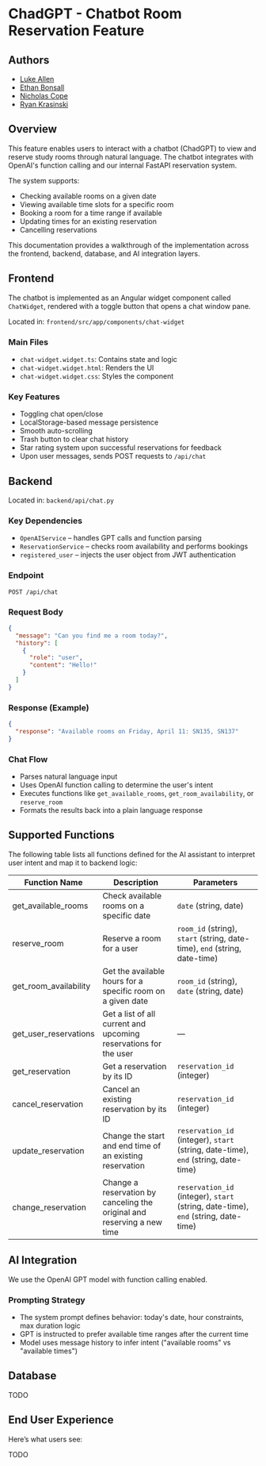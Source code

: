 # ChadGPT - Chatbot Room Reservation Feature

## Authors

- [Luke Allen](https://github.com/LukeAllen13)
- [Ethan Bonsall](https://github.com/ethanbonsall)
- [Nicholas Cope](https://github.com/nicholas-cope)
- [Ryan Krasinski](https://github.com/RunXPS)

## Overview

This feature enables users to interact with a chatbot (ChadGPT) to view and reserve study rooms through natural language. The chatbot integrates with OpenAI's function calling and our internal FastAPI reservation system.

The system supports:

- Checking available rooms on a given date
- Viewing available time slots for a specific room
- Booking a room for a time range if available
- Updating times for an existing reservation
- Cancelling reservations

This documentation provides a walkthrough of the implementation across the frontend, backend, database, and AI integration layers.

## Frontend

The chatbot is implemented as an Angular widget component called `ChatWidget`, rendered with a toggle button that opens a chat window pane.

Located in: `frontend/src/app/components/chat-widget`

### Main Files

- `chat-widget.widget.ts`: Contains state and logic
- `chat-widget.widget.html`: Renders the UI
- `chat-widget.widget.css`: Styles the component

### Key Features

- Toggling chat open/close
- LocalStorage-based message persistence
- Smooth auto-scrolling
- Trash button to clear chat history
- Star rating system upon successful reservations for feedback
- Upon user messages, sends POST requests to `/api/chat`

## Backend

Located in: `backend/api/chat.py`

### Key Dependencies

- `OpenAIService` – handles GPT calls and function parsing
- `ReservationService` – checks room availability and performs bookings
- `registered_user` – injects the user object from JWT authentication

### Endpoint

```
POST /api/chat
```

### Request Body

```json
{
  "message": "Can you find me a room today?",
  "history": [
    {
      "role": "user",
      "content": "Hello!"
    }
  ]
}
```

### Response (Example)

```json
{
  "response": "Available rooms on Friday, April 11: SN135, SN137"
}
```

### Chat Flow

- Parses natural language input
- Uses OpenAI function calling to determine the user's intent
- Executes functions like `get_available_rooms`, `get_room_availability`, or `reserve_room`
- Formats the results back into a plain language response

## Supported Functions

The following table lists all functions defined for the AI assistant to interpret user intent and map it to backend logic:

| Function Name         | Description                                                             | Parameters                                                                         |
| --------------------- | ----------------------------------------------------------------------- | ---------------------------------------------------------------------------------- |
| get_available_rooms   | Check available rooms on a specific date                                | `date` (string, date)                                                              |
| reserve_room          | Reserve a room for a user                                               | `room_id` (string), `start` (string, date-time), `end` (string, date-time)         |
| get_room_availability | Get the available hours for a specific room on a given date             | `room_id` (string), `date` (string, date)                                          |
| get_user_reservations | Get a list of all current and upcoming reservations for the user        | —                                                                                  |
| get_reservation       | Get a reservation by its ID                                             | `reservation_id` (integer)                                                         |
| cancel_reservation    | Cancel an existing reservation by its ID                                | `reservation_id` (integer)                                                         |
| update_reservation    | Change the start and end time of an existing reservation                | `reservation_id` (integer), `start` (string, date-time), `end` (string, date-time) |
| change_reservation    | Change a reservation by canceling the original and reserving a new time | `reservation_id` (integer), `start` (string, date-time), `end` (string, date-time) |

## AI Integration

We use the OpenAI GPT model with function calling enabled.

### Prompting Strategy

- The system prompt defines behavior: today's date, hour constraints, max duration logic
- GPT is instructed to prefer available time ranges after the current time
- Model uses message history to infer intent ("available rooms" vs "available times")

## Database

TODO

## End User Experience

Here’s what users see:

TODO
